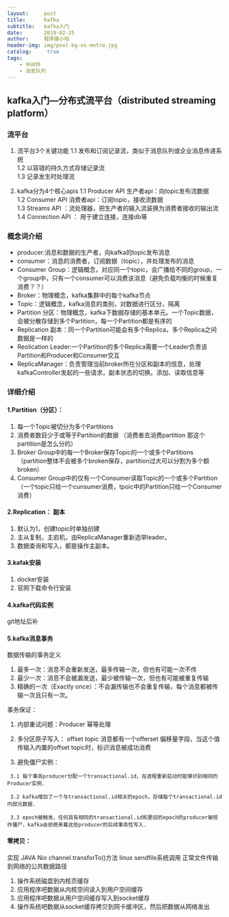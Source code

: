 ```yaml
---
layout:     post
title:      Kafka
subtitle:   kafka入门
date:       2019-02-25
author:     程序猿小哈
header-img: img/post-bg-os-metro.jpg
catalog: 	 true
tags:
    - 中间件
    - 消息队列
---
```


## kafka入门—分布式流平台（distributed streaming platform）

### 流平台
1. 流平台3个关键功能
 1.1 发布和订阅记录流，类似于消息队列或企业消息传递系统<br>
 1.2 以容错的持久方式存储记录流<br>
 1.3 记录发生时处理流<br>

2. kafka分为4个核心apis
 1.1 Producer API 生产者api：向topic发布流数据<br>
 1.2 Consumer API 消费者api：订阅topic，接收流数据<br>
 1.3 Streams API ：流处理器，把生产者的输入流装换为消费者接收的输出流<br>
 1.4 Connection API ： 用于建立连接，连接db等<br>

### 概念词介绍
 + producer:消息和数据的生产者，向kafka的topic发布消息
 + consumer：消息的消费者，订阅数据（topic），并处理发布的消息
 + Consumer Group：逻辑概念，对应同一个topic，会广播给不同的group，一个group中，只有一个consumer可以消费该消息（避免负载均衡的时候重复消费？？）
 + Broker：物理概念，kafka集群中的每个kafka节点
 + Topic：逻辑概念，kafka消息的类别，对数据进行区分，隔离
 + Partition 分区：物理概念，kafka下数据存储的基本单元。一个Topic数据，会被分散存储到多个Partition，每一个Partition都是有序的
 + Replication 副本：同一个Partition可能会有多个Replica，多个Replica之间数据是一样的    
 + Reolication Leader:一个Partition的多个Replica需要一个Leader负责该Partition和Producer和Consumer交互
 + ReplicaManager：负责管理当前broker所在分区和副本的信息，处理kafkaController发起的一些请求，副本状态的切换。添加、读取信息等

### 详细介绍
#### 1.Partition（分区）：
 1. 每一个Topic被切分为多个Partitions
 2. 消费者数目少于或等于Partition的数据 （消费者去消费partition  那这个partition是怎么分的）
 3. Broker Group中的每一个Broker保存Topic的一个或多个Partitions （partition整体不会被多个broken保存，partition过大可以分割为多个额broken）
 4. Consumer Group中的仅有一个Consumer读取Topic的一个或多个Partition （一个topic只给一个cunsumer消费，tpoic中的Partition只给一个Consumer消费）
#### 2.Replication： 副本
 1. 默认为1，创建topic时单独创建
 2. 主从复制，主宕机，由ReplicaManager重新选举leader。
 3. 数据查询和写入，都是操作主副本。

#### 3.kafak安装
   1. docker安装
   2. 官网下载命令行安装
 
#### 4.kafka代码实例
   git地址后补
   
#### 5.kafka消息事务

数据传输的事务定义
 1. 最多一次：消息不会重新发送，最多传输一次，但也有可能一次不传
 2. 最少一次：消息不会被漏发送，最少被传输一次，但也有可能被重复传输
 3. 精确的一次（Exactly once）：不会漏传输也不会重复传输，每个消息都被传输一次且只有一次。

事务保证：
   1. 内部重试问题：Producer 幂等处理
   
   2. 多分区原子写入： offset topic  消息都有一个offerset 偏移量字段，当这个值传输入内置的offset topic时，标识消息被成功消费
   
   3. 避免僵尸实例：
   
     3.1 每个事务producer分配一个transactional.id，在进程重新启动时能够识别相同的Producer实例.   
     
     3.2 kafka增加了一个与transactional.id相关的epoch，存储每个transactional.id内部元数据.
     
     3.3 epoch被触发，任何具有相同的transactional.id和更旧的epoch的producer被视作僵尸，kafka会拒绝来着这些producer的后续事务性写入.

#### 零拷贝：
实现  JAVA Nio channel.transforTo()方法    linux sendfile系统调用
正常文件传输到网络的公共数据路径
 1. 操作系统磁盘到内核页缓存
 2. 应用程序吧数据从内核空间读入到用户空间缓存
 3. 应用程序吧数据从用户空间缓存写入到socket缓存
 4. 操作系统吧数据从socket缓存拷贝到网卡缓冲区，然后把数据从网络发出
   